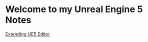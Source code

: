 # Welcome to my Unreal Engine 5 Notes

[Extending UE5 Editor](Editor%20Customization/Extending%20UE5%20Editor.md)
